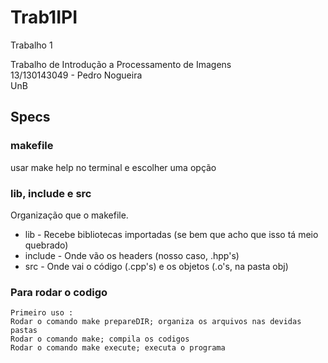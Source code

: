 # Trab1IPI

Trabalho 1  

Trabalho de Introdução a Processamento de Imagens  
13/130143049 - Pedro Nogueira  
UnB  

## Specs

### makefile

  usar make help no terminal e escolher uma opção

### lib, include e src

  Organização que o makefile.  

   * lib - Recebe bibliotecas importadas (se bem que acho que isso tá meio quebrado)  
   * include - Onde vão os headers (nosso caso, .hpp's)  
   * src - Onde vai o código (.cpp's) e os objetos (.o's, na pasta obj)

### Para rodar o codigo

	Primeiro uso :
	Rodar o comando make prepareDIR; organiza os arquivos nas devidas pastas
	Rodar o comando make; compila os codigos
	Rodar o comando make execute; executa o programa 
